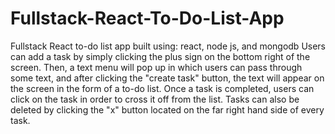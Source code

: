 # Fullstack-React-To-Do-List-App
Fullstack React to-do list app built using: react, node js, and mongodb
Users can add a task by simply clicking the plus sign on the bottom right of the screen. Then, a text menu will pop up in which users can pass through some text, and after clicking the "create task" button, the text will appear on the screen in the form of a to-do list. Once a task is completed, users can click on the task in order to cross it off from the list. Tasks can also be deleted by clicking the "x" button located on the far right hand side of every task. 

